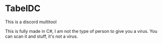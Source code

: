 # TabelDC
This is a discord multitool

This is fully made in C#, I am not the type of person to give you a virus. You can scan it and stuff, it's not a virus.
